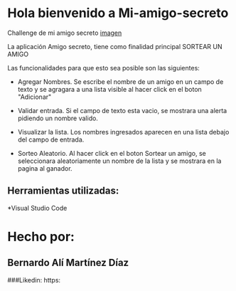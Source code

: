 # Hola bienvenido a Mi-amigo-secreto
Challenge de mi amigo secreto
[imagen](https://www.freepik.es/fotos-premium/mujer-aislada-sobre-fondo-rojo-pared-vistiendo-sueter-rojo-sosteniendo-caja-regalo-mirando-camara-mostrando-gesto-shh-significado-estar-silencio-copia-espacio_11832392.htm#fromView=keyword&page=1&position=17&uuid=5a115591-038e-47d5-bd0f-55ccdf5bdd81&query=Amigo+secreto)

La aplicación Amigo secreto, tiene como finalidad principal SORTEAR UN AMIGO

Las funcionalidades para que esto sea posible son las siguientes:

* Agregar Nombres. Se escribe el nombre de un amigo en un campo de texto y se agragara a una lista visible al hacer click en el boton "Adicionar"

* Validar entrada. Si el campo de texto esta vacio, se mostrara una alerta pidiendo un nombre valido.

* Visualizar la lista. Los nombres ingresados aparecen en una lista debajo del campo de entrada.

* Sorteo Aleatorio. Al hacer click en el boton Sortear un amigo, se seleccionara aleatoriamente un nombre de la lista y se mostrara en la pagina al ganador. 

## Herramientas utilizadas:
*Visual Studio Code
# Hecho por:
## Bernardo Alí Martínez Díaz
###Likedin: https:
